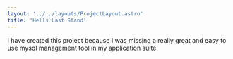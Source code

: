```yaml
---
layout: '../../layouts/ProjectLayout.astro'
title: 'Hells Last Stand'
---
```


I have created this project because I was missing a really great and easy to use mysql management tool in my application suite.
